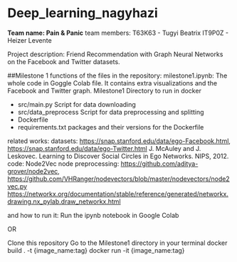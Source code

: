 # Deep_learning_nagyhazi

**Team name: Pain & Panic**
team members: T63K63 - Tugyi Beatrix
              IT9P0Z - Heizer Levente

Project description: Friend Recommendation with Graph Neural Networks on the Facebook and Twitter datasets.

##Milestone 1
functions of the files in the repository:
milestone1.ipynb: The whole code in Goggle Colab file. It contains extra visualizations and the Facebook and Twitter graph.
Milestone1        Directory to run in docker
  - src/main.py   Script for data downloading
  - src/data_preprocess  Script for data preprocessing and splitting
  - Dockerfile    
  - requirements.txt packages and their versions for the Dockerfile

related works: 
datasets:  https://snap.stanford.edu/data/ego-Facebook.html, https://snap.stanford.edu/data/ego-Twitter.html
           J. McAuley and J. Leskovec. Learning to Discover Social Circles in Ego Networks. NIPS, 2012.
code:
           Node2Vec node preprocessing: https://github.com/aditya-grover/node2vec,         
           https://github.com/VHRanger/nodevectors/blob/master/nodevectors/node2vec.py
           https://networkx.org/documentation/stable/reference/generated/networkx.drawing.nx_pylab.draw_networkx.html

and how to run it:
Run the ipynb notebook in Google Colab

OR

Clone this repository
Go to the Milestone1 directory in your terminal
  docker build . -t {image_name:tag}
docker run -it {image_name:tag}


  
  
